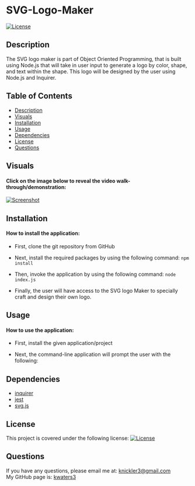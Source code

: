 # SVG-Logo-Maker

[![License](https://img.shields.io/badge/License-MIT-turquoise.svg)](https://opensource.org/licenses/MIT)

## Description

The SVG logo maker is part of Object Oriented Programming, that is built using Node.js that will take in user input to generate a logo by color, shape, and text within the shape. This logo will be designed by the user using Node.js and Inquirer. 


## Table of Contents

- [Description](#description)
- [Visuals](#visuals)
- [Installation](#installation)
- [Usage](#usage)
- [Dependencies](#dependencies)
- [License](#license)
- [Questions](#questions)

## Visuals

#### Click on the image below to reveal the video walk-through/demonstration:

[![Screenshot](./assets/images/screenshot1.png)](https://drive.google.com/file/d/1QbotX_8gA8kMAfb2h3Fc35aLuqua1c3N/view)

## Installation

#### How to install the application:

- First, clone the git repository from GitHub

- Next, install the required packages by using the following command: `npm install`

- Then, invoke the application by using the following command: `node index.js` 


- Finally, the user will have access to the SVG logo Maker to specially craft and design their own logo. 

## Usage

#### How to use the application:

- First, install the given application/project

- Next, the command-line application will prompt the user with the following: 

## Dependencies

- [inquirer](https://www.npmjs.com/package/inquirer/v/8.2.4)
- [jest](https://www.npmjs.com/package/jest)
- [svg.js](https://www.npmjs.com/package/svg.js)



## License

This project is covered under the following license: [![License](https://img.shields.io/badge/License-MIT-turquoise.svg)](https://opensource.org/licenses/MIT)

## Questions

If you have any questions, please email me at: knickler3@gmail.com <br/>
My GitHub page is: [kwaters3](https://github.com/kwaters3)
